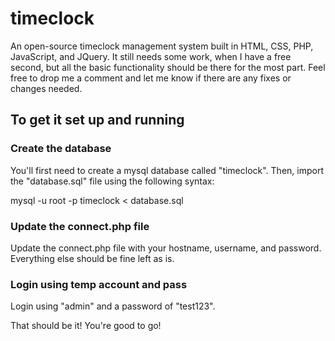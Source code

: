 # timeclock
An open-source timeclock management system built in HTML, CSS, PHP, JavaScript, and JQuery. It still needs some work, when I have a free second, but all the basic functionality should be there for the most part. Feel free to drop me a comment and let me know if there are any fixes or changes needed.

## To get it set up and running

### Create the database
You'll first need to create a mysql database called "timeclock". Then, import the "database.sql" file using the following syntax:

mysql -u root -p timeclock < database.sql

### Update the connect.php file
Update the connect.php file with your hostname, username, and password. Everything else should be fine left as is.


### Login using temp account and pass
Login using "admin" and a password of "test123".

That should be it! You're good to go!
